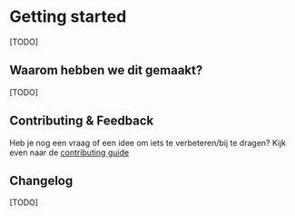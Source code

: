 # Getting started

[TODO]
## Waarom hebben we dit gemaakt?

[TODO]

## Contributing & Feedback

Heb je nog een vraag of een idee om iets te verbeteren/bij te dragen? Kijk even naar de [contributing guide](/content/contributing.md)

## Changelog

[TODO]